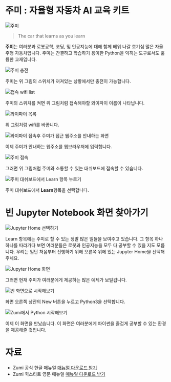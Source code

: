 # 주미 : 자율형 자동차 AI 교육 키트

![주미](./img/001.jpg)

> The car that learns as you learn

**주미**는 여러분과 로봇공학, 코딩, 및 인공지능에 대해 함께 배워 나갈 호기심 많은 자율 주행 자동차입니다. 주미는 간결하고 학습하기 용이한 Python을 익히는 도구로서도 훌륭한 교재입니다. 

![주미 충전](./img/002.jpg)

주미는 위 그림의 스위치가 꺼져있는 상황에서만 충전이 가능합니다. 

![접속 wifi list](./img/005.jpg)

주미의 스위치를 켜면 위 그림처럼 접속해야할 와이파이 이름이 나타납니다.

![와이파이 목록](./img/003.jpg)

위 그림처럼 wifi를 바꿉니다.

![와이파이 접속후 주미가 접근 웹주소를 안내하는 화면](./img/006.jpg)

이제 주미가 안내하는 웹주소를 웹브라우저에 입력합니다.

![주미 접속](./img/004.jpg)

그러면 위 그림처럼 주미와 소통할 수 있는 대쉬보드에 접속할 수 있습니다. 

![주미 대쉬보드에서 Learn 항목 누르기](./img/007.jpg)

주미 대쉬보드에서 **Learn**항목을 선택합니다.

# 빈 Jupyter Notebook 화면 찾아가기

![Jupyter Home 선택하기](./img/008.jpg)

Learn 항목에는 주미로 할 수 있는 정말 많은 일들을 보여주고 있습니다. 그 항목 하나하나를 따라가다 보면 여러분들은 로봇과 인공지능을 모두 다 공부할 수 있을 지도 모릅니다. 우리는 일단 처음부터 진행하기 위해 오른쪽 위에 있는 Jupyter Home을 선택해 주세요.

![Jupyter Home 화면](./img/009.jpg)

그러면 현재 주미가 여러분에게 제공하는 많은 예제가 보일겁니다.

![빈 화면으로 시작해보기](./img/010.jpg)

화면 오른쪽 상잔의 New 버튼을 누르고 Python3을 선택합니다.

![Zumi에서 Python 시작해보기](./img/011.jpg)

이제 이 화면을 만났습니다. 이 화면은 여러분에게 파이썬을 즐겁게 공부할 수 있는 환경을 제공해줄 것입니다.

# 자료

* Zumi 공식 한글 매뉴얼 [매뉴얼 다운로드 받기]([./pdf/Zumi_userguide_v1.pdf](https://github.com/EBWon/robolink/raw/master/zumi/pdf/Zumi_userguide_v1.pdf))
* Zumi 퀵스타트 영문 매뉴얼 [매뉴얼 다운로드 받기]([./pdf/build_guide-compressed.pdf](https://github.com/EBWon/robolink/raw/master/zumi/pdf/build_guide-compressed.pdf))